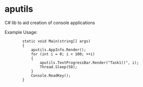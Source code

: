 # aputils
C# lib to aid creation of console applications

Example Usage:
```
        static void Main(string[] args)
        {
            aputils.AppInfo.Render();
            for (int i = 0; i < 100; ++i)
            {
                aputils.TextProgressBar.Render("Task1()", i);
                Thread.Sleep(50);
            }
            Console.ReadKey();
        }
```

